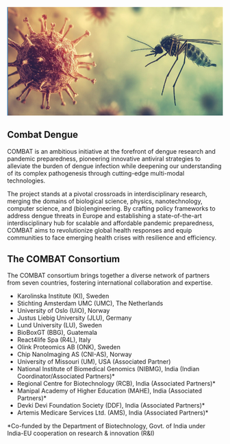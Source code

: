 <img src="https://github.com/CombatDengue/.github/raw/main/profile/screen.png" alt="Logo" width="1000">

## Combat Dengue
COMBAT is an ambitious initiative at the forefront of dengue research and pandemic preparedness, pioneering innovative antiviral strategies to alleviate the burden of dengue infection while deepening our understanding of its complex pathogenesis through cutting-edge multi-modal technologies.

The project stands at a pivotal crossroads in interdisciplinary research, merging the domains of biological science, physics, nanotechnology, computer science, and (bio)engineering. By crafting policy frameworks to address dengue threats in Europe and establishing a state-of-the-art interdisciplinary hub for scalable and affordable pandemic preparedness, COMBAT aims to revolutionize global health responses and equip communities to face emerging health crises with resilience and efficiency.

## The COMBAT Consortium
The COMBAT consortium brings together a diverse network of partners from seven countries, fostering international collaboration and expertise.

+ Karolinska Institute (KI), Sweden
+ Stichting Amsterdam UMC (UMC), The Netherlands
+ University of Oslo (UiO), Norway
+ Justus Liebig University (JLU), Germany
+ Lund University (LU), Sweden
+ BioBoxGT (BBG), Guatemala
+ React4life Spa (R4L), Italy
+ Olink Proteomics AB (ONK), Sweden
+ Chip NanoImaging AS (CNI-AS), Norway
+ University of Missouri (UM), USA (Associated Partner)
+ National Institute of Biomedical Genomics (NIBMG), India (Indian Coordinator/Associated Partners)*
+ Regional Centre for Biotechnology (RCB), India (Associated Partners)*
+ Manipal Academy of Higher Education (MAHE), India (Associated Partners)*
+ Devki Devi Foundation Society (DDF), India (Associated Partners)*
+ Artemis Medicare Services Ltd. (AMS), India (Associated Partners)*

*Co-funded by the Department of Biotechnology, Govt. of India under India-EU cooperation on research & innovation (R&I)
